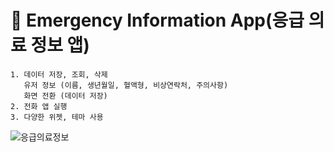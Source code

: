 # 🚨 Emergency Information App(응급 의료 정보 앱)

```
1. 데이터 저장, 조회, 삭제
   유저 정보 (이름, 생년월일, 혈액형, 비상연락처, 주의사항)
   화면 전환 (데이터 저장)
2. 전화 앱 실행
3. 다양한 위젯, 테마 사용
```

![응급의료정보](https://github.com/1three/kotlin-emergency/assets/94810322/b33ed6f1-70a3-462d-9646-15a7a89635ad)


